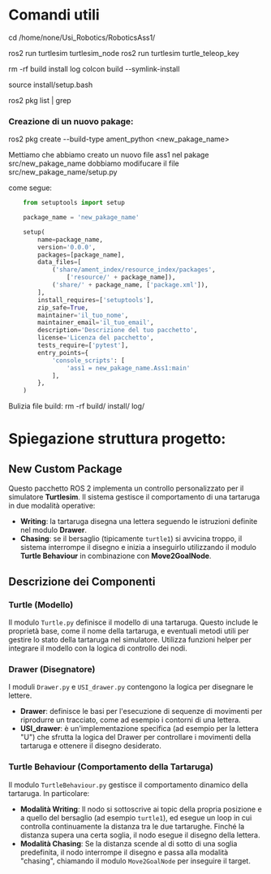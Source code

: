 # Comandi utili

cd /home/none/Usi_Robotics/RoboticsAss1/

ros2 run turtlesim turtlesim_node
ros2 run turtlesim turtle_teleop_key

rm -rf build install log
colcon build --symlink-install

source install/setup.bash


ros2 pkg list | grep <pakagename>

### Creazione di un nuovo pakage: 
ros2 pkg create --build-type ament_python <new_pakage_name> 

Mettiamo che abbiamo creato un nuovo file ass1 nel pakage src/new_pakage_name dobbiamo modifucare il file src/new_pakage_name/setup.py 

come segue:
```python
    from setuptools import setup

    package_name = 'new_pakage_name'

    setup(
        name=package_name,
        version='0.0.0',
        packages=[package_name],
        data_files=[
            ('share/ament_index/resource_index/packages',
                ['resource/' + package_name]),
            ('share/' + package_name, ['package.xml']),
        ],
        install_requires=['setuptools'],
        zip_safe=True,
        maintainer='il_tuo_nome',
        maintainer_email='il_tuo_email',
        description='Descrizione del tuo pacchetto',
        license='Licenza del pacchetto',
        tests_require=['pytest'],
        entry_points={
            'console_scripts': [
                'ass1 = new_pakage_name.Ass1:main'
            ],
        },
    )
```

Bulizia file build: 
rm -rf build/ install/ log/


# Spiegazione struttura progetto:

## New Custom Package

Questo pacchetto ROS 2 implementa un controllo personalizzato per il simulatore **Turtlesim**. Il sistema gestisce il comportamento di una tartaruga in due modalità operative:
- **Writing**: la tartaruga disegna una lettera seguendo le istruzioni definite nel modulo **Drawer**.
- **Chasing**: se il bersaglio (tipicamente `turtle1`) si avvicina troppo, il sistema interrompe il disegno e inizia a inseguirlo utilizzando il modulo **Turtle Behaviour** in combinazione con **Move2GoalNode**.

## Descrizione dei Componenti

### Turtle (Modello)
Il modulo `Turtle.py` definisce il modello di una tartaruga. Questo include le proprietà base, come il nome della tartaruga, e eventuali metodi utili per gestire lo stato della tartaruga nel simulatore. Utilizza funzioni helper per integrare il modello con la logica di controllo dei nodi.

### Drawer (Disegnatore)
I moduli `Drawer.py` e `USI_drawer.py` contengono la logica per disegnare le lettere.  
- **Drawer**: definisce le basi per l'esecuzione di sequenze di movimenti per riprodurre un tracciato, come ad esempio i contorni di una lettera.
- **USI_drawer**: è un'implementazione specifica (ad esempio per la lettera "U") che sfrutta la logica del Drawer per controllare i movimenti della tartaruga e ottenere il disegno desiderato.

### Turtle Behaviour (Comportamento della Tartaruga)
Il modulo `TurtleBehaviour.py` gestisce il comportamento dinamico della tartaruga. In particolare:
- **Modalità Writing**: Il nodo si sottoscrive ai topic della propria posizione e a quello del bersaglio (ad esempio `turtle1`), ed esegue un loop in cui controlla continuamente la distanza tra le due tartarughe. Finché la distanza supera una certa soglia, il nodo esegue il disegno della lettera.
- **Modalità Chasing**: Se la distanza scende al di sotto di una soglia predefinita, il nodo interrompe il disegno e passa alla modalità "chasing", chiamando il modulo `Move2GoalNode` per inseguire il target.

